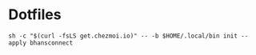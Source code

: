 # Dotfiles

`sh -c "$(curl -fsLS get.chezmoi.io)" -- -b $HOME/.local/bin init --apply bhansconnect`
